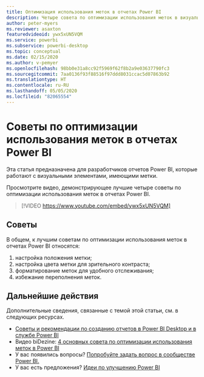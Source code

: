 ```yaml
---
title: Оптимизация использования меток в отчетах Power BI
description: Четыре совета по оптимизации использования меток в визуальных элементах отчетов Power BI в Power BI Desktop или службе Power BI.
author: peter-myers
ms.reviewer: asaxton
featuredvideoid: ywx5xUN5VQM
ms.service: powerbi
ms.subservice: powerbi-desktop
ms.topic: conceptual
ms.date: 02/15/2020
ms.author: v-pemyer
ms.openlocfilehash: 98bb0e31a8cc92f5969f62f8b2a9e03637790fc3
ms.sourcegitcommit: 7aa0136f93f88516f97ddd8031ccac5d07863b92
ms.translationtype: HT
ms.contentlocale: ru-RU
ms.lasthandoff: 05/05/2020
ms.locfileid: "82065554"
---
```

# <a name="tips-to-optimize-the-use-of-labels-in-power-bi-reports"></a>Советы по оптимизации использования меток в отчетах Power BI

Эта статья предназначена для разработчиков отчетов Power BI, которые работают с визуальными элементами, имеющими метки.

Просмотрите видео, демонстрирующее лучшие четыре советы по оптимизации использования меток в отчетах Power BI.

> [!VIDEO https://www.youtube.com/embed/ywx5xUN5VQM]

## <a name="tips"></a>Советы

В общем, к лучшим советам по оптимизации использования меток в отчетах Power BI относятся:

1. настройка положения метки;
1. настройка цвета метки для зрительного контраста;
1. форматирование меток для удобного отслеживания;
1. избежание переполнения меток.

## <a name="next-steps"></a>Дальнейшие действия

Дополнительные сведения, связанные с темой этой статьи, см. в следующих ресурсах.

- [Советы и рекомендации по созданию отчетов в Power BI Desktop и в службе Power BI](../desktop-tips-and-tricks-for-creating-reports.md)
- Видео biDezine: [4 основных совета по оптимизации использования меток в Power BI](https://www.youtube.com/watch?v=ywx5xUN5VQM)
- У вас появились вопросы? [Попробуйте задать вопрос в сообществе Power BI.](https://community.powerbi.com/)
- У вас есть предложения? [Идеи по улучшению Power BI](https://ideas.powerbi.com)
